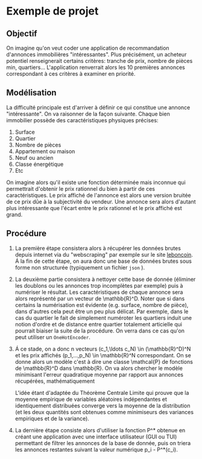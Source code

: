 # Exemple de projet



## Objectif


On imagine qu'on veut coder une application de recommandation d'annonces immobilières "intéressantes".
Plus précisément, un acheteur potentiel renseignerait certains critères: tranche de prix, nombre de pièces min, quartiers...
L'application renverrait alors les 10 premières annonces correspondant à ces critères à examiner en priorité.


## Modélisation


La difficulté principale est d'arriver à définir ce qui constitue une annonce "intéressante".
On va raisonner de la façon suivante.
Chaque bien immobilier possède des caractéristiques physiques précises:
1. Surface
2. Quartier
3. Nombre de pièces
4. Appartement ou maison
5. Neuf ou ancien
6. Classe énergétique
7. Etc

On imagine alors qu'il existe une fonction déterminée mais inconnue qui permettrait d'obtenir le prix rationnel du bien à partir de ces caractéristiques.
Le prix affiché de l'annonce est alors une version bruitée de ce prix dûe à la subjectivité du vendeur.
Une annonce sera alors d'autant plus intéressante que l'écart entre le prix rationnel et le prix affiché est grand.


## Procédure


1. La première étape consistera alors à récupérer les données brutes depuis internet via du "webscraping" par exemple sur le site [leboncoin](https://www.leboncoin.fr/).
   Á la fin de cette étape, on aura donc une base de données brutes sous forme non structurée (typiquement un fichier `json` ).
2. La deuxième partie consistera à nettoyer cette base de donnée (éliminer les doublons ou les annonces trop incomplètes par exemple) puis à numériser le résultat.
   Les caractéristiques de chaque annonce sera alors représenté par un vecteur de \mathbb{R}^D.
   Noter que si dans certains la numérisation est évidente (e.g. surface, nombre de pièce), dans d'autres cela peut être un peu plus délicat.
   Par exemple, dans le cas du quartier le fait de simplement numéroter les quartiers induit une notion d'ordre et de distance entre quartier totalement articielle qui pourrait biaiser la suite de la procédure.
   On verra dans ce cas qu'on peut utiliser un `OneHotEncoder`.
3. Á ce stade, on a donc n vecteurs (c_1,\ldots c_N) \in (\mathbb{R}^D)^N et les prix affichés (p_1,...,p_N) \in \mathbb{R}^N correspondant.
   On se donne alors un modèle c'est à dire une classe \mathcal{P} de fonctions de \mathbb{R}^D dans \mathbb{R}.
   On va alors chercher le modèle minimisant l'erreur quadratique moyenne par rapport aux annonces récupérées, mathématiquement

   L'idée étant d'adaptée du Théorème Centrale Limite qui prouve que la moyenne empirique de variables aléatoires indépendantes et identiquement distribuées converge vers la moyenne de la distribution (et les deux quantités sont obtenues comme minimiseurs des variances empiriques et de la variance).

1. La dernière étape consiste alors d'utiliser la fonction P^* obtenue en créant une application avec une interface utilisateur (GUI ou TUI) permettant de filtrer les annonces de la base de donnée, puis on triera les annonces restantes suivant la valeur numérique p_i - P^*(c_i).